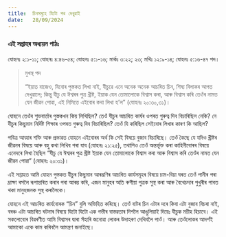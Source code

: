 ```yaml
---
title:  চিনসমূহে যিটো পথ দেখুৱাই
date:   28/09/2024
---
```


### এই সপ্তাহৰ অধ্যয়ন পাঠঃ
যোহনঃ ২:১-১১; যোহনঃ ৪:৪৬-৫৪; যোহনঃ ৫:১-১৬; মাৰ্কঃ ৩:২২; ২৩; মথিঃ ১২:৯-১৪; যোহনঃ ৫:১৬-৪৭ পদ।

> <p>মুখস্থ পদ</p>
> “ইয়াত বাজেও, যিবোৰ পুস্তকত লিখা নাই, যীচুৱে এনে অনেক অনেক আচৰিত চিন, শিষ্য বিলাকৰ আগত দেখুৱালে; কিন্তু যীচু যে ঈশ্বৰৰ পুত্ৰ খ্ৰীষ্ট, ইয়াক যেন তোমালোকে বিশ্বাস কৰা, আৰু বিশ্বাস কৰি তেওঁৰ নামত যেন জীৱন পোৱা, এই নিমিত্তে এইবোৰ কথা লিখা হ’ল” (যোহনঃ ২০:৩০,৩১)।

যোহনে তেওঁৰ শুভবাৰ্ত্তাৰ পুস্তকখন কিয় লিখিছিল? তেওঁ যীচুৰ আচৰিত কাৰ্যৰ ওপৰত গুৰুত্ব দিব বিচাৰিছিল নেকি? নে যীচুৰ কিছুমান নিৰ্দিষ্ট শিক্ষাৰ ওপৰত গুৰুত্ব দিব বিচাৰিছিল? তেওঁ যি কৰিছিল সেইবোৰ লিখাৰ কাৰণ কি আছিল?

পবিত্ৰ আত্মাৰ শক্তি আৰু প্ৰভাৱত যোহনে এইবোৰৰ অৰ্থ কি সেই বিষয়ে বুজাব বিচাৰিছে। তেওঁ কৈছে যে যদিও খ্ৰীষ্টৰ জীৱনৰ বিষয়ে আৰু বহু কথা লিখিব পৰা যাব (যোহনঃ ২১:২৫), তথাপিও তেওঁ অন্তৰ্ভূক্ত কৰা কাহিনীবোৰৰ বিষয়ে এনেদৰে লিখা হৈছিল “যীচু যে ঈশ্বৰৰ পুত্ৰ খ্ৰীষ্ট ইয়াক যেন তোমালোকে বিশ্বাস কৰা আৰু বিশ্বাস কৰি তেওঁৰ নামত যেন জীৱন পোৱা” (যোহনঃ ২০:৩১)।

এই সপ্তাহত আমি যোহন পুস্তকত যীচুৰ কিছুমান আৰম্ভণিৰ আচৰিত কাৰ্যসমূহৰ বিষয়ে চাম-বিয়া ঘৰত তেওঁ পানীৰ পৰা দ্ৰাক্ষা ৰসলৈ ৰূপান্তৰিত কৰাৰ পৰা আৰম্ভ কৰি, এজন মানুহৰ অতি ৰুগীয়া পুত্ৰক সুস্থ কৰা আৰু বৈথেচদাৰ পুখুৰীৰ পাৰত থকা মানুহজনক সুস্থ কৰালৈকে।

যোহনে এই আচৰিত কাৰ্যবোৰক “চিন” বুলি অভিহিত কৰিছে। তেওঁ বাটৰ চিন এটাৰ দৰে কিবা এটা বুজাব বিচৰা নাই, বৰঞ্চ এটা আচৰিত ঘটনাৰ বিষয়ে যিটো যিটো এক গভীৰ বাস্তৱতাৰ দিশলৈ আঙুলিয়াই দিয়েঃ যীচুক মচীহ হিচাবে। এই সকলোবোৰ বিৱৰণীত আমি বিশ্বাসৰ দ্বাৰা সঁহাৰি জনোৱা লোকৰ উদাহৰণ দেখিবলৈ পাওঁ। আৰু তেওঁলোকৰ আদৰ্শই আমাকো একে কাম কৰিবলৈ আমন্ত্ৰণ জনাইছে।